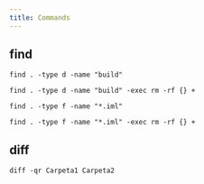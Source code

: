 ```yaml
---
title: Commands
---
```


## find

`find . -type d -name "build"`

`find . -type d -name "build" -exec rm -rf {} +`

`find . -type f -name "*.iml"`

`find . -type f -name "*.iml" -exec rm -rf {} +`

## diff

`diff -qr Carpeta1 Carpeta2`
